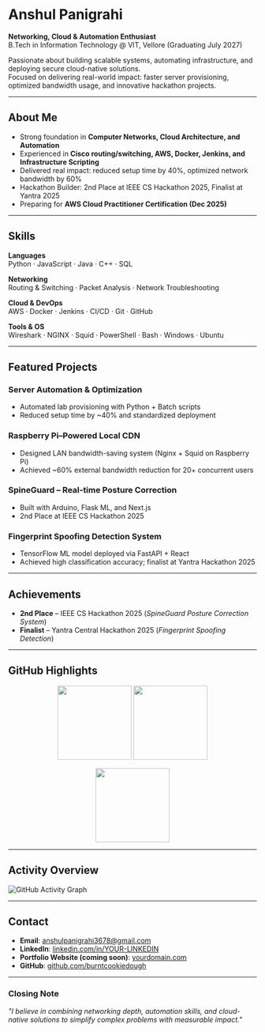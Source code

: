 # Anshul Panigrahi

**Networking, Cloud & Automation Enthusiast**  
B.Tech in Information Technology @ VIT, Vellore (Graduating July 2027)  

Passionate about building scalable systems, automating infrastructure, and deploying secure cloud-native solutions.  
Focused on delivering real-world impact: faster server provisioning, optimized bandwidth usage, and innovative hackathon projects.

---

## About Me
- Strong foundation in **Computer Networks, Cloud Architecture, and Automation**  
- Experienced in **Cisco routing/switching, AWS, Docker, Jenkins, and Infrastructure Scripting**  
- Delivered real impact: reduced setup time by 40%, optimized network bandwidth by 60%  
- Hackathon Builder: 2nd Place at IEEE CS Hackathon 2025, Finalist at Yantra 2025  
- Preparing for **AWS Cloud Practitioner Certification (Dec 2025)**  

---

## Skills

**Languages**  
Python · JavaScript · Java · C++ · SQL  

**Networking**  
Routing & Switching · Packet Analysis · Network Troubleshooting  

**Cloud & DevOps**  
AWS · Docker · Jenkins · CI/CD · Git · GitHub  

**Tools & OS**  
Wireshark · NGINX · Squid · PowerShell · Bash · Windows · Ubuntu  

---

## Featured Projects

### Server Automation & Optimization
- Automated lab provisioning with Python + Batch scripts  
- Reduced setup time by ~40% and standardized deployment  

### Raspberry Pi–Powered Local CDN
- Designed LAN bandwidth-saving system (Nginx + Squid on Raspberry Pi)  
- Achieved ~60% external bandwidth reduction for 20+ concurrent users  

### SpineGuard – Real-time Posture Correction
- Built with Arduino, Flask ML, and Next.js  
- 2nd Place at IEEE CS Hackathon 2025  

### Fingerprint Spoofing Detection System
- TensorFlow ML model deployed via FastAPI + React  
- Achieved high classification accuracy; finalist at Yantra Hackathon 2025  

---

## Achievements
- **2nd Place** – IEEE CS Hackathon 2025 (*SpineGuard Posture Correction System*)  
- **Finalist** – Yantra Central Hackathon 2025 (*Fingerprint Spoofing Detection*)  

---

## GitHub Highlights

<p align="center">
  <img src="https://github-readme-stats.vercel.app/api?username=burntcookiedough&show_icons=true&theme=tokyonight" height="150" />
  <img src="https://github-readme-stats.vercel.app/api/top-langs/?username=burntcookiedough&layout=compact&theme=tokyonight" height="150" />
</p>

<p align="center">
  <img src="https://github-readme-streak-stats.herokuapp.com?user=burntcookiedough&theme=tokyonight" height="150" />
</p>

---

## Activity Overview
![GitHub Activity Graph](https://github-readme-activity-graph.vercel.app/graph?username=burntcookiedough&bg_color=0d1117&color=58a6ff&line=4a90e2&point=ffffff&area=true&hide_border=true)

---

## Contact
- **Email**: [anshulpanigrahi3678@gmail.com](mailto:anshulpanigrahi3678@gmail.com)  
- **LinkedIn**: [linkedin.com/in/YOUR-LINKEDIN](https://linkedin.com/in/YOUR-LINKEDIN)  
- **Portfolio Website (coming soon)**: [yourdomain.com](#)  
- **GitHub**: [github.com/burntcookiedough](https://github.com/burntcookiedough)  

---

### Closing Note
*"I believe in combining networking depth, automation skills, and cloud-native solutions to simplify complex problems with measurable impact."*
